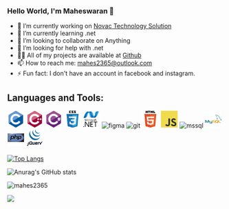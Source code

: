 ### Hello World, I'm Maheswaran 👋


- 🔭 I’m currently working on [Novac Technology Solution](https://www.novactech.in)
- 🌱 I’m currently learning .net
- 👯 I’m looking to collaborate on Anything
- 🤔 I’m looking for help with .net
- 👨‍💻 All of my projects are available at [Github](https://github.com/mahes2365)
- 📫 How to reach me: mahes2365@outlook.com
- ⚡ Fun fact: I don't have an account in facebook and instagram.

<h2>Languages and Tools:</h2>

<span><img src="https://raw.githubusercontent.com/devicons/devicon/master/icons/c/c-original.svg" alt="c" width="40" height="40"/></span> 
<span> <img src="https://raw.githubusercontent.com/devicons/devicon/master/icons/cplusplus/cplusplus-original.svg" alt="cplusplus" width="40" height="40"/> </span>
<span><img src="https://raw.githubusercontent.com/devicons/devicon/master/icons/csharp/csharp-original.svg" alt="csharp" width="40" height="40"/></span> <span><img src="https://raw.githubusercontent.com/devicons/devicon/master/icons/css3/css3-original-wordmark.svg" alt="css3" width="40" height="40"/></span>  <span><img src="https://raw.githubusercontent.com/devicons/devicon/master/icons/dot-net/dot-net-original-wordmark.svg" alt="dotnet" width="40" height="40"/></span>
<span><img src="https://www.vectorlogo.zone/logos/figma/figma-icon.svg" alt="figma" width="40" height="40"/></span>
<span><img src="https://www.vectorlogo.zone/logos/git-scm/git-scm-icon.svg" alt="git" width="40" height="40"/></span>
<span><img src="https://raw.githubusercontent.com/devicons/devicon/master/icons/html5/html5-original-wordmark.svg" width="40" height="40"> </span>
<span><img src="https://raw.githubusercontent.com/devicons/devicon/master/icons/javascript/javascript-original.svg" alt="javascript" width="40" height="40"/></span>
<span><img src="https://www.svgrepo.com/show/303229/microsoft-sql-server-logo.svg" alt="mssql" width="40" height="40"/></span>
<span><img src="https://raw.githubusercontent.com/devicons/devicon/master/icons/mysql/mysql-original-wordmark.svg" alt="mysql" width="40" height="40"/></span>
<span> <img src="https://raw.githubusercontent.com/devicons/devicon/master/icons/php/php-original.svg" alt="php" width="40" height="40"/></span>
<span><img src="https://raw.githubusercontent.com/devicons/devicon/master/icons/jquery/jquery-original-wordmark.svg" alt="mysql" width="40" height="40"/></span>
<br>
<br>
[![Top Langs](https://github-readme-stats.vercel.app/api/top-langs/?username=mahes2365&layout=compact&theme=tokyonight&border_radius=10px)](https://github.com/anuraghazra/github-readme-stats)

![Anurag's GitHub stats](https://github-readme-stats.vercel.app/api?username=mahes2365&show_icons=true&theme=tokyonight&border_radius=10px) 

 <img src="https://github-readme-streak-stats.herokuapp.com/?user=mahes2365&theme=tokyonight" alt="mahes2365" />

![](https://komarev.com/ghpvc/?username=mahes2365&style=plastic&color=ff00ff)
